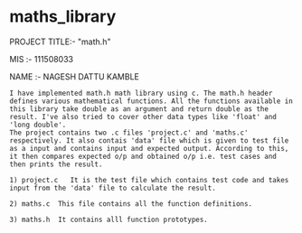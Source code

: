 # maths_library
PROJECT TITLE:- "math.h"

MIS :- 111508033

NAME :-  NAGESH DATTU KAMBLE

	I have implemented math.h math library using c. The math.h header defines various mathematical functions. All the functions available in this library take double as an argument and return double as the result. I've also tried to cover other data types like 'float' and 'long double'. 
	The project contains two .c files 'project.c' and 'maths.c' respectively. It also contais 'data' file which is given to test file as a input and contains input and expected output. According to this, it then compares expected o/p and obtained o/p i.e. test cases and then prints the result.
	
	1) project.c   It is the test file which contains test code and takes input from the 'data' file to calculate the result.
	
	2) maths.c  This file contains all the function definitions.

	3) maths.h  It contains alll function prototypes. 
